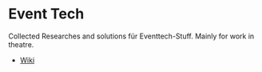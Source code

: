# Event Tech
Collected Researches and solutions für Eventtech-Stuff. Mainly for work in theatre.
- [Wiki](https://github.com/grizzee/Eventtech-Wiki/wiki)
